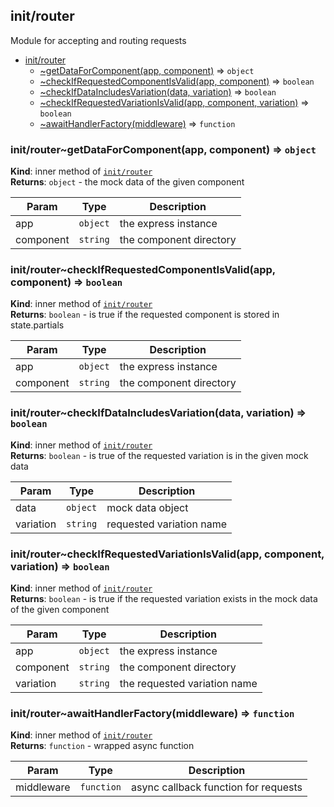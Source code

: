 <a name="module_init/router"></a>

## init/router
Module for accepting and routing requests


* [init/router](#module_init/router)
    * [~getDataForComponent(app, component)](#module_init/router..getDataForComponent) ⇒ <code>object</code>
    * [~checkIfRequestedComponentIsValid(app, component)](#module_init/router..checkIfRequestedComponentIsValid) ⇒ <code>boolean</code>
    * [~checkIfDataIncludesVariation(data, variation)](#module_init/router..checkIfDataIncludesVariation) ⇒ <code>boolean</code>
    * [~checkIfRequestedVariationIsValid(app, component, variation)](#module_init/router..checkIfRequestedVariationIsValid) ⇒ <code>boolean</code>
    * [~awaitHandlerFactory(middleware)](#module_init/router..awaitHandlerFactory) ⇒ <code>function</code>

<a name="module_init/router..getDataForComponent"></a>

### init/router~getDataForComponent(app, component) ⇒ <code>object</code>
**Kind**: inner method of [<code>init/router</code>](#module_init/router)  
**Returns**: <code>object</code> - the mock data of the given component  

| Param | Type | Description |
| --- | --- | --- |
| app | <code>object</code> | the express instance |
| component | <code>string</code> | the component directory |

<a name="module_init/router..checkIfRequestedComponentIsValid"></a>

### init/router~checkIfRequestedComponentIsValid(app, component) ⇒ <code>boolean</code>
**Kind**: inner method of [<code>init/router</code>](#module_init/router)  
**Returns**: <code>boolean</code> - is true if the requested component is stored in state.partials  

| Param | Type | Description |
| --- | --- | --- |
| app | <code>object</code> | the express instance |
| component | <code>string</code> | the component directory |

<a name="module_init/router..checkIfDataIncludesVariation"></a>

### init/router~checkIfDataIncludesVariation(data, variation) ⇒ <code>boolean</code>
**Kind**: inner method of [<code>init/router</code>](#module_init/router)  
**Returns**: <code>boolean</code> - is true of the requested variation is in the given mock data  

| Param | Type | Description |
| --- | --- | --- |
| data | <code>object</code> | mock data object |
| variation | <code>string</code> | requested variation name |

<a name="module_init/router..checkIfRequestedVariationIsValid"></a>

### init/router~checkIfRequestedVariationIsValid(app, component, variation) ⇒ <code>boolean</code>
**Kind**: inner method of [<code>init/router</code>](#module_init/router)  
**Returns**: <code>boolean</code> - is true if the requested variation exists in the mock data of the given component  

| Param | Type | Description |
| --- | --- | --- |
| app | <code>object</code> | the express instance |
| component | <code>string</code> | the component directory |
| variation | <code>string</code> | the requested variation name |

<a name="module_init/router..awaitHandlerFactory"></a>

### init/router~awaitHandlerFactory(middleware) ⇒ <code>function</code>
**Kind**: inner method of [<code>init/router</code>](#module_init/router)  
**Returns**: <code>function</code> - wrapped async function  

| Param | Type | Description |
| --- | --- | --- |
| middleware | <code>function</code> | async callback function for requests |

